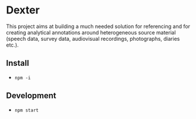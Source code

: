 # Dexter

This project aims at building a much needed solution for referencing and for creating analytical annotations around heterogeneous source material (speech data, survey data, audiovisual recordings, photographs, diaries etc.).

## Install
- `npm -i`

## Development
- `npm start`
